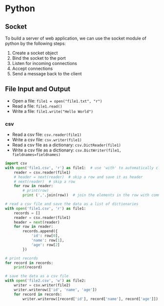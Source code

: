 # Python


## Socket

To build a server of web application, we can use the socket module of python by the following steps:
1. Create a socket object
2. Bind the socket to the port
3. Listen for incoming connections
4. Accept connections
5. Send a message back to the client


## File Input and Output
- Open a file: `file1 = open("file1.txt", "r")`
- Read a file: `file1.read()`
- Write a file: `file1.write("Hello World")`

### csv
- Read a csv file: `csv.reader(file1)`
- Write a csv file: `csv.writer(file1)`
- Read a csv file as a dictionary: `csv.DictReader(file1)`
- Write a csv file as a dictionary: `csv.DictWriter(file1, fieldnames=fieldnames)`

```python
import csv
with open('file1.csv', 'r') as file1:  # use 'with' to automatically close the file
    reader = csv.reader(file1)
    # header = next(reader)  # skip a row and save it as header
    # next(reader)  # skip a row
    for row in reader:
        # print(row)
        print (','.join(row))  # join the elements in the row with comma

# read a csv file and save the data as a list of dictionaries
with open('file1.csv', 'r') as file1:
    records = []
    reader = csv.reader(file1)
    header = next(reader)
    for row in reader:
        records.append({
            'id': row[0],
            'name': row[1],
            'age': row[2]
        })

# print records
for record in records:
    print(record)

# save the data as a csv file
with open('file2.csv', 'w') as file2:
    writer = csv.writer(file2)
    writer.writerow(['id', 'name', 'age'])
    for record in records:
        writer.writerow([record['id'], record['name'], record['age']])
```
